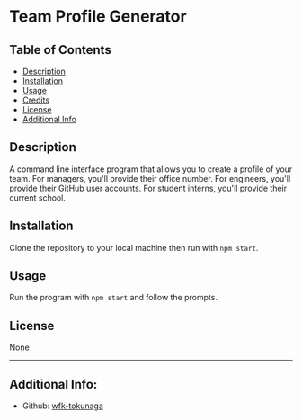 # Team Profile Generator
    
## Table of Contents

- [Description](#description)
- [Installation](#installation)
- [Usage](#usage)
- [Credits](#credits)
- [License](#license)
- [Additional Info](#additional-info)

## Description

A command line interface program that allows you to create a profile of your team. For managers, you'll provide their office number. For engineers, you'll provide their GitHub user accounts. For student interns, you'll provide their current school.

## Installation

Clone the repository to your local machine then run with ```npm start```.

## Usage

Run the program with ```npm start``` and follow the prompts.

## License

None

---

## Additional Info:
- Github: [wfk-tokunaga](https://github.com/wfk-tokunaga)
